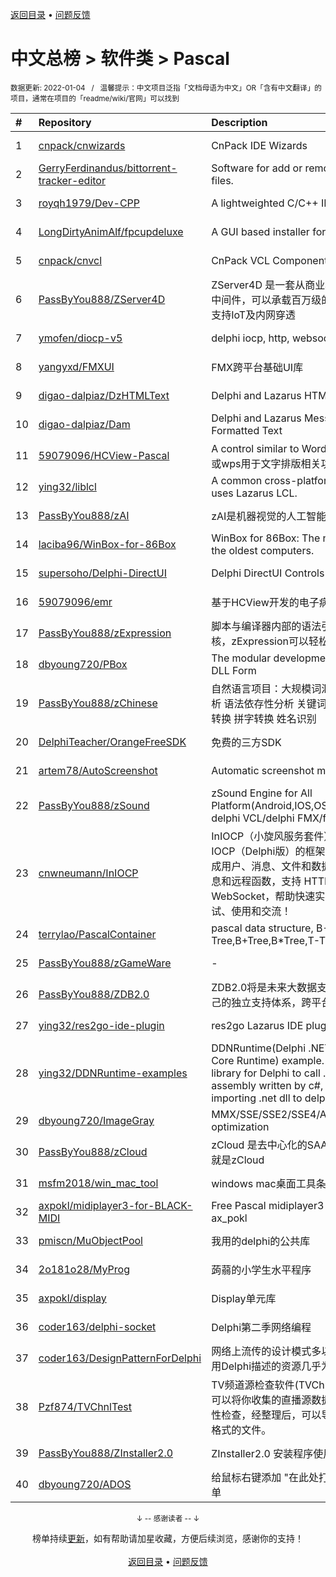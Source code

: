<a href="https://gitee.com/GrowingGit/GitHub-Chinese-Top-Charts#github中文排行榜">返回目录</a> • <a href="/content/docs/feedback.md">问题反馈</a>

# 中文总榜 > 软件类 > Pascal
<sub>数据更新: 2022-01-04&nbsp;&nbsp;&nbsp;/&nbsp;&nbsp;&nbsp;温馨提示：中文项目泛指「文档母语为中文」OR「含有中文翻译」的项目，通常在项目的「readme/wiki/官网」可以找到</sub>

|#|Repository|Description|Stars|Updated|
|:-|:-|:-|:-|:-|
|1|[cnpack/cnwizards](https://gitee.com/cnpack/cnwizards)|CnPack IDE Wizards|425|2022-01-03|
|2|[GerryFerdinandus/bittorrent-tracker-editor](https://gitee.com/GerryFerdinandus/bittorrent-tracker-editor)|Software for add or remove tracker from torrent files.|393|2021-12-03|
|3|[royqh1979/Dev-CPP](https://gitee.com/royqh1979/Dev-CPP)|A lightweighted C/C++ IDE|298|2021-10-03|
|4|[LongDirtyAnimAlf/fpcupdeluxe](https://gitee.com/LongDirtyAnimAlf/fpcupdeluxe)|A GUI based installer for FPC and Lazarus|259|2021-12-30|
|5|[cnpack/cnvcl](https://gitee.com/cnpack/cnvcl)|CnPack VCL Components|232|2022-01-02|
|6|[PassByYou888/ZServer4D](https://gitee.com/PassByYou888/ZServer4D)|ZServer4D 是一套从商业项目剥离而出的云服务器中间件，可以承载百万级的分布式负载服务，并且支持IoT及内网穿透|226|2021-11-06|
|7|[ymofen/diocp-v5](https://gitee.com/ymofen/diocp-v5)|delphi iocp, http, websocket, ntrip|204|2021-11-16|
|8|[yangyxd/FMXUI](https://gitee.com/yangyxd/FMXUI)|FMX跨平台基础UI库|192|2021-12-06|
|9|[digao-dalpiaz/DzHTMLText](https://gitee.com/digao-dalpiaz/DzHTMLText)|Delphi and Lazarus HTML Label component|86|2022-01-02|
|10|[digao-dalpiaz/Dam](https://gitee.com/digao-dalpiaz/Dam)|Delphi and Lazarus Message Dialogs with Formatted Text|71|2021-09-19|
|11|[59079096/HCView-Pascal](https://gitee.com/59079096/HCView-Pascal)|A control similar to Word or WPS(一个类似word或wps用于文字排版相关功能的控件)|65|2022-01-03|
|12|[ying32/liblcl](https://gitee.com/ying32/liblcl)|A common cross-platform GUI library, the core uses Lazarus LCL.|59|2021-10-31|
|13|[PassByYou888/zAI](https://gitee.com/PassByYou888/zAI)|zAI是机器视觉的人工智能方向项目|59|2021-06-21|
|14|[laciba96/WinBox-for-86Box](https://gitee.com/laciba96/WinBox-for-86Box)|WinBox for 86Box: The newest way to manage the oldest computers.|58|2022-01-03|
|15|[supersoho/Delphi-DirectUI](https://gitee.com/supersoho/Delphi-DirectUI)|Delphi DirectUI Controls|49|2021-08-23|
|16|[59079096/emr](https://gitee.com/59079096/emr)|基于HCView开发的电子病历程序|37|2021-09-12|
|17|[PassByYou888/zExpression](https://gitee.com/PassByYou888/zExpression)|脚本与编译器内部的语法引擎内核，也是一种op内核，zExpression可以轻松实现自己的脚本引擎|37|2021-09-21|
|18|[dbyoung720/PBox](https://gitee.com/dbyoung720/PBox)|The modular development platform based on DLL Form|35|2021-12-31|
|19|[PassByYou888/zChinese](https://gitee.com/PassByYou888/zChinese)|自然语言项目：大规模词汇数据库 分词器 词性分析 语法依存性分析 关键词分析 简繁转 简港转 拼词转换 拼字转换 姓名识别|35|2021-09-21|
|20|[DelphiTeacher/OrangeFreeSDK](https://gitee.com/DelphiTeacher/OrangeFreeSDK)|免费的三方SDK|30|2021-12-14|
|21|[artem78/AutoScreenshot](https://gitee.com/artem78/AutoScreenshot)|Automatic screenshot maker for Windows|30|2021-12-14|
|22|[PassByYou888/zSound](https://gitee.com/PassByYou888/zSound)|zSound Engine for All Platform(Android,IOS,OSX,Windows),supported delphi VCL/delphi FMX/fpc|26|2021-09-21|
|23|[cnwneumann/InIOCP](https://gitee.com/cnwneumann/InIOCP)|InIOCP（小旋风服务套件）是一套开源的基于IOCP（Delphi版）的框架组件，自带消息封装，集成用户、消息、文件和数据库管理，支持自定义消息和远程函数，支持 HTTP 基本服务，支持 WebSocket，帮助快速实现网络开发，欢迎各位测试、使用和交流！|25|2021-06-02|
|24|[terrylao/PascalContainer](https://gitee.com/terrylao/PascalContainer)|pascal data structure, B-Tree,B+Tree,B*Tree,T-Tree,HashMap|20|2021-07-30|
|25|[PassByYou888/zGameWare](https://gitee.com/PassByYou888/zGameWare)|-|19|2021-09-22|
|26|[PassByYou888/ZDB2.0](https://gitee.com/PassByYou888/ZDB2.0)|ZDB2.0将是未来大数据支持的内核，ZDB2.0有自己的独立支持体系，跨平台特性，不依赖操作系统|16|2021-10-21|
|27|[ying32/res2go-ide-plugin](https://gitee.com/ying32/res2go-ide-plugin)|res2go Lazarus IDE plug-in|13|2021-11-13|
|28|[ying32/DDNRuntime-examples](https://gitee.com/ying32/DDNRuntime-examples)|DDNRuntime(Delphi .NET Framework/.NET Core Runtime) example. DDNRuntime is a library for Delphi to call .net dll. Support the assembly written by c#, vb.net. Support importing .net dll to delphi, can  ...|12|2021-12-10|
|29|[dbyoung720/ImageGray](https://gitee.com/dbyoung720/ImageGray)|MMX/SSE/SSE2/SSE4/AVX/AVX2/AVX512 optimization|12|2021-12-29|
|30|[PassByYou888/zCloud](https://gitee.com/PassByYou888/zCloud)|zCloud 是去中心化的SAAS后台框架，SAAS后台就是zCloud|10|2021-11-06|
|31|[msfm2018/win_mac_tool](https://gitee.com/msfm2018/win_mac_tool)|windows mac桌面工具条|10|2021-06-07|
|32|[axpokl/midiplayer3-for-BLACK-MIDI](https://gitee.com/axpokl/midiplayer3-for-BLACK-MIDI)|Free Pascal midiplayer3 for Black MIDI by ax_pokl|10|2021-12-31|
|33|[pmiscn/MuObjectPool](https://gitee.com/pmiscn/MuObjectPool)|我用的delphi的公共库|5|2021-11-22|
|34|[2o181o28/MyProg](https://gitee.com/2o181o28/MyProg)|蒟蒻的小学生水平程序|5|2021-10-17|
|35|[axpokl/display](https://gitee.com/axpokl/display)|Display单元库|5|2021-12-18|
|36|[coder163/delphi-socket](https://gitee.com/coder163/delphi-socket)|Delphi第二季网络编程|4|2021-10-26|
|37|[coder163/DesignPatternForDelphi](https://gitee.com/coder163/DesignPatternForDelphi)|网络上流传的设计模式多以Java、C++语言描述，用Delphi描述的资源几乎为零，特此整理|3|2021-11-21|
|38|[Pzf874/TVChnlTest](https://gitee.com/Pzf874/TVChnlTest)|TV频道源检查软件(TVChnlTest.exe)这个小工具, 可以将你收集的直播源数据导入，并对其进行有效性检查，经整理后，可以导出为TXT格式或M3U8格式的文件。|3|2021-08-09|
|39|[PassByYou888/ZInstaller2.0](https://gitee.com/PassByYou888/ZInstaller2.0)|ZInstaller2.0 安装程序使用ZDB2.0架构|3|2021-06-22|
|40|[dbyoung720/ADOS](https://gitee.com/dbyoung720/ADOS)|给鼠标右键添加 "在此处打开命令窗口(管理员)" 菜单|2|2021-10-28|

<div align="center">
    <p><sub>↓ -- 感谢读者 -- ↓</sub></p>
    榜单持续<a href="/content/docs/milestone.md">更新</a>，如有帮助请加星收藏，方便后续浏览，感谢你的支持！
</div>

<br/>

<div align="center"><a href="https://gitee.com/GrowingGit/GitHub-Chinese-Top-Charts#github中文排行榜">返回目录</a> • <a href="/content/docs/feedback.md">问题反馈</a></div>
